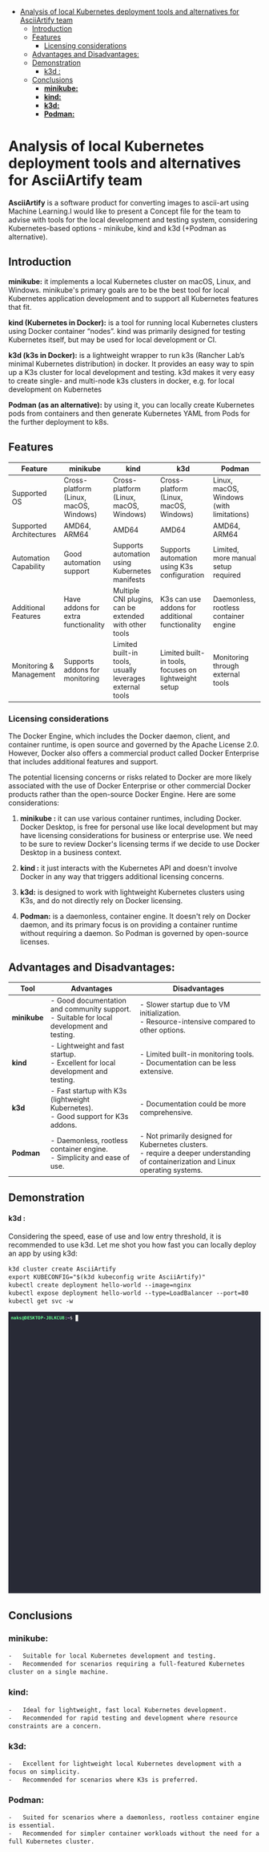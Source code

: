 - [Analysis of local Kubernetes deployment tools and alternatives for AsciiArtify team](#analysis-of-local-kubernetes-deployment-tools-and-alternatives-for-asciiartify-team)
  - [Introduction](#introduction)
  - [Features](#features)
    - [Licensing considerations](#licensing-considerations)
  - [Advantages and Disadvantages:](#advantages-and-disadvantages)
  - [Demonstration](#demonstration)
      - [k3d :](#k3d-)
  - [Conclusions](#conclusions)
    - [**minikube:**](#minikube)
    - [**kind:**](#kind)
    - [**k3d:**](#k3d)
    - [**Podman:**](#podman)

# Analysis of local Kubernetes deployment tools and alternatives for AsciiArtify team

**AsciiArtify** is a software product for converting images to ascii-art using Machine Learning.I would like to present a Concept file for the team to advise with tools for the local development and testing system, considering Kubernetes-based options - minikube, kind and k3d (+Podman as alternative).


## Introduction
**minikube:** it implements a local Kubernetes cluster on macOS, Linux, and Windows. minikube's primary goals are to be the best tool for local Kubernetes application development and to support all Kubernetes features that fit.

**kind (Kubernetes in Docker):** is a tool for running local Kubernetes clusters using Docker container “nodes”. kind was primarily designed for testing Kubernetes itself, but may be used for local development or CI.

**k3d (k3s in Docker):** is a lightweight wrapper to run k3s (Rancher Lab’s minimal Kubernetes distribution) in docker. It provides an easy way to spin up a K3s cluster for local development and testing. k3d makes it very easy to create single- and multi-node k3s clusters in docker, e.g. for local development on Kubernetes

**Podman (as an alternative):** by using it, you can locally create Kubernetes pods from containers and then generate Kubernetes YAML from Pods for the further deployment to k8s. 

## Features

| Feature                 	| minikube                               	| kind                                                     	| k3d                                                  	| Podman                                   	|
|-------------------------	|----------------------------------------	|----------------------------------------------------------	|------------------------------------------------------	|------------------------------------------	|
| Supported OS            	| Cross-platform (Linux, macOS, Windows) 	| Cross-platform (Linux, macOS, Windows)                   	| Cross-platform (Linux, macOS, Windows)               	| Linux, macOS, Windows (with limitations) 	|
| Supported Architectures 	| AMD64, ARM64                           	| AMD64                                                    	| AMD64                                                	| AMD64, ARM64                             	|
| Automation Capability   	| Good automation support                	| Supports automation using Kubernetes manifests           	| Supports automation using K3s configuration          	| Limited, more manual setup required      	|
| Additional Features     	| Have addons for extra functionality         	| Multiple CNI plugins, can be extended with other tools   	| K3s can use addons for additional functionality              	| Daemonless, rootless container engine    	|
| Monitoring & Management 	| Supports addons for monitoring         	| Limited built-in tools, usually leverages external tools 	| Limited built-in tools, focuses on lightweight setup 	| Monitoring through external tools        	|

### Licensing considerations
The Docker Engine, which includes the Docker daemon, client, and container runtime, is open source and governed by the Apache License 2.0. However, Docker also offers a commercial product called Docker Enterprise that includes additional features and support.

The potential licensing concerns or risks related to Docker are more likely associated with the use of Docker Enterprise or other commercial Docker products rather than the open-source Docker Engine. Here are some considerations:
 1.  **minikube :** it can use various container runtimes, including Docker. Docker Desktop, is free for personal use like local development but may have licensing considerations for business or enterprise use. We need to be  sure to review Docker's licensing terms if we decide to use Docker Desktop in a business context.
    
2.  **kind :** it just interacts with the Kubernetes API and doesn't involve Docker in any way that triggers additional licensing concerns.
    
3.  **k3d:** is designed to work with lightweight Kubernetes clusters using K3s, and do not directly rely on Docker licensing.
    
4.  **Podman:** is a daemonless, container engine. It doesn't rely on Docker daemon, and its primary focus is on providing a container runtime without requiring a daemon. So Podman is governed by open-source licenses.

## Advantages and Disadvantages:

| **Tool**      | **Advantages**                                                                                                    | **Disadvantages**                                                                                              |
|---------------|-------------------------------------------------------------------------------------------------------------------|------------------------------------------------------------------------------------------------------------------|
| **minikube**  | - Good documentation and community support.<br/> - Suitable for local development and testing.                                                                      | - Slower startup due to VM initialization.<br/> - Resource-intensive compared to other options.               |
| **kind**      | - Lightweight and fast startup.<br/> - Excellent for local development and testing.                                                                                | - Limited built-in monitoring tools.<br/> - Documentation can be less extensive.                               |
| **k3d**       | - Fast startup with K3s (lightweight Kubernetes).<br/> - Good support for K3s addons.                             | - Documentation could be more comprehensive.            |
| **Podman**    | - Daemonless, rootless container engine.<br/> - Simplicity and ease of use.                                     | - Not primarily designed for Kubernetes clusters. <br/> - require a deeper understanding of containerization and Linux operating systems.                               |


##  Demonstration

#### k3d :
Сonsidering the speed, ease of use and low entry threshold, it is recommended to use k3d. Let me shot you how fast you can locally deploy an app by using k3d:

    k3d cluster create AsciiArtify
    export KUBECONFIG="$(k3d kubeconfig write AsciiArtify)"
    kubectl create deployment hello-world --image=nginx
    kubectl expose deployment hello-world --type=LoadBalancer --port=80
    kubectl get svc -w


  ![](img/Concept.gif)

## Conclusions

###   **minikube:**
    
    -   Suitable for local Kubernetes development and testing.
    -   Recommended for scenarios requiring a full-featured Kubernetes cluster on a single machine.

###   **kind:**
    
    -   Ideal for lightweight, fast local Kubernetes development.
    -   Recommended for rapid testing and development where resource constraints are a concern.

###   **k3d:**
    
    -   Excellent for lightweight local Kubernetes development with a focus on simplicity.
    -   Recommended for scenarios where K3s is preferred.

###   **Podman:**
    
    -   Suited for scenarios where a daemonless, rootless container engine is essential.
    -   Recommended for simpler container workloads without the need for a full Kubernetes cluster.
